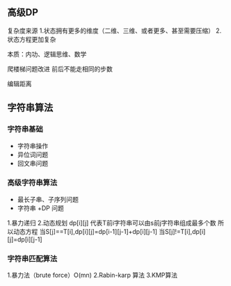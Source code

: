 ## 高级DP
复杂度来源
1.状态拥有更多的维度（二维、三维、或者更多、甚至需要压缩）
2.状态方程更加复杂

本质：内功、逻辑思维、数学

爬楼梯问题改进
前后不能走相同的步数

编辑距离

## 字符串算法
### 字符串基础
- 字符串操作
- 异位词问题
- 回文串问题
### 高级字符串算法
- 最长子串、子序列问题
- 字符串 +DP 问题

1.暴力递归
2.动态规划
dp[i][j] 代表T前i字符串可以由s前j字符串组成最多个数
所以动态方程
当S[j]==T[i],dp[i][j]=dp[i-1][j-1]+dp[i][j-1]
当S[j]!=T[i],dp[i][j]=dp[i][j-1]

### 字符串匹配算法
1.暴力法（brute force）O(mn)
2.Rabin-karp 算法
3.KMP算法
